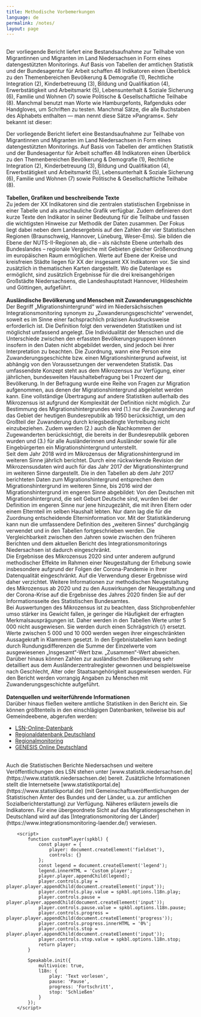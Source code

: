 ```yaml
---
title: Methodische Vorbemerkungen
language: de
permalink: /notes/
layout: page
---
```

<section class="spkbl">
                <h1 lang="en"></h1>
                <p>Der vorliegende Bericht liefert eine Bestandsaufnahme zur Teilhabe von Migrantinnen und Migranten im Land Niedersachsen in Form eines datengestützten <span lang="en">Monitorings</span>. Auf Basis von Tabellen der amtlichen Statistik und der Bundesagentur für Arbeit schaffen 48 Indikatoren einen Überblick zu den Themenbereichen Bevölkerung & Demografie (1), Rechtliche Integration (2), Kinderbetreuung (3), Bildung und Qualifikation (4), Erwerbstätigkeit und Arbeitsmarkt (5), Lebensunterhalt & Soziale Sicherung (6), Familie und Wohnen (7) sowie Politische & Gesellschaftliche Teilhabe (8). </span>
                    Manchmal benutzt man Worte wie Hamburgefonts, Rafgenduks oder <span lang="en">Handgloves</span>, um
                    Schriften zu testen. Manchmal Sätze, die alle Buchstaben des Alphabets enthalten — man nennt diese
                    Sätze »Pangrams«. Sehr bekannt ist dieser:
                </p>
            </section>



Der vorliegende Bericht liefert eine Bestandsaufnahme zur Teilhabe von Migrantinnen und Migranten im Land Niedersachsen in Form eines datengestützten Monitorings. Auf Basis von Tabellen der amtlichen Statistik und der Bundesagentur für Arbeit schaffen 48 Indikatoren einen Überblick zu den Themenbereichen Bevölkerung & Demografie (1), Rechtliche Integration (2), Kinderbetreuung (3), Bildung und Qualifikation (4), Erwerbstätigkeit und Arbeitsmarkt (5), Lebensunterhalt & Soziale Sicherung (6), Familie und Wohnen (7) sowie Politische & Gesellschaftliche Teilhabe (8).
<br>
<br>
<b>Tabellen, Grafiken und beschreibende Texte</b>
<br>
Zu jedem der XX Indikatoren sind die zentralen statistischen Ergebnisse in einer Tabelle und als anschauliche Grafik verfügbar. Zudem definieren dort kurze Texte den Indikator in seiner Bedeutung für die Teilhabe und fassen die wichtigsten Hinweise zur Methodik der Daten zusammen. Der Fokus liegt dabei neben dem Landesergebnis auf den Zahlen der vier Statistischen Regionen (Braunschweig, Hannover, Lüneburg, Weser-Ems). Sie bilden die Ebene der NUTS-II-Regionen ab, die – als nächste Ebene unterhalb des Bundeslandes – regionale Vergleiche mit Gebieten gleicher Größenordnung im europäischen Raum ermöglichen. Werte auf Ebene der Kreise und kreisfreien Städte liegen für XX der insgesamt XX Indikatoren vor. Sie sind zusätzlich in  thematischen Karten dargestellt. Wo die Datenlage es ermöglicht, sind zusätzlich Ergebnisse für die drei kreisangehörigen Großstädte Niedersachsens, die Landeshauptstadt Hannover, Hildesheim und Göttingen, aufgeführt.
<br>
<br>
<b>Ausländische Bevölkerung und Menschen mit Zuwanderungsgeschichte</b>
<br>
Der Begriff „Migrationshintergrund“ wird im Niedersächsischen Integrationsmonitoring synonym zu „Zuwanderungsgeschichte“ verwendet, soweit es im Sinne einer fachsprachlich präzisen Ausdrucksweise erforderlich ist. Die Definition folgt den verwendeten Statistiken und ist möglichst umfassend angelegt. Die Individualität der Menschen und die Unterschiede zwischen den erfassten Bevölkerungsgruppen können insofern in den Daten nicht abgebildet werden, sind jedoch bei ihrer Interpretation zu beachten. Die Zuordnung, wann eine Person eine Zuwanderungsgeschichte bzw. einen Migrationshintergrund aufweist, ist abhängig von den Voraussetzungen der verwendeten Statistik. Das umfassendste Konzept steht aus dem Mikrozensus zur Verfügung, einer jährlichen, bundesweiten Haushaltebefragung bei 1 Prozent der Bevölkerung. In der Befragung wurde eine Reihe von Fragen zur Migration aufgenommen, aus denen der Migrationshintergrund abgeleitet werden kann. Eine vollständige Übertragung auf andere Statistiken außerhalb des Mikrozensus ist aufgrund der Komplexität der Definition nicht möglich. Zur Bestimmung des Migrationshintergrundes wird (1.) nur die Zuwanderung auf das Gebiet der heutigen Bundesrepublik ab 1950 berücksichtigt, um den Großteil der Zuwanderung durch kriegsbedingte Vertreibung nicht einzubeziehen. Zudem werden (2.) auch die Nachkommen der Zugewanderten berücksichtigt, die bereits in der Bundesrepublik geboren wurden und (3.) für alle Ausländerinnen und Ausländer sowie für alle Eingebürgerten ein Migrationshintergrund unterstellt.
<br>
Seit dem Jahr 2018 wird im Mikrozensus der Migrationshintergrund im weiteren Sinne jährlich berichtet. Durch eine rückwirkende Revision der Mikrozensusdaten wird auch für das Jahr 2017 der Migrationshintergrund im weiteren Sinne dargestellt. Die in den Tabellen ab dem Jahr 2017 berichteten Daten zum Migrationshintergrund entsprechen dem Migrationshintergrund im weiteren Sinne, bis 2016 wird der Migrationshintergrund im engeren Sinne abgebildet: Von den Deutschen mit Migrationshintergrund, die seit Geburt Deutsche sind, wurden bei der Definition im engeren Sinne nur jene hinzugezählt, die mit ihren Eltern oder einem Elternteil im selben Haushalt lebten. Nur dann lag die für die Zuordnung entscheidende Elterninformation vor. Mit der Statistikänderung kann nun die umfassendere Definition des „weiteren Sinnes“ durchgängig verwendet und in den Tabellen fortgeschrieben werden. Die Vergleichbarkeit zwischen den Jahren sowie zwischen den früheren Berichten und dem aktuellen Bericht des Integrationsmonitorings Niedersachsen ist dadurch eingeschränkt.
<br>
Die Ergebnisse des Mikrozensus 2020 sind unter anderem aufgrund methodischer Effekte im Rahmen einer Neugestaltung der Erhebung sowie insbesondere aufgrund der Folgen der Corona-Pandemie in Ihrer Datenqualität eingeschränkt. Auf die Verwendung dieser Ergebnisse wird daher verzichtet. Weitere Informationen zur methodischen Neugestaltung des Mikrozensus ab 2020 und zu den Auswirkungen der Neugestaltung und der Corona-Krise auf die Ergebnisse des Jahres 2020 finden Sie auf der Informationsseite des Statistischen Bundesamtes.
<br>
Bei Auswertungen des Mikrozensus ist zu beachten, dass Stichprobenfehler umso stärker ins Gewicht fallen, je geringer die Häufigkeit der erfragten Merkmalsausprägungen ist. Daher werden in den Tabellen Werte unter 5 000 nicht ausgewiesen. Sie werden durch einen Schrägstrich (/) ersetzt. Werte zwischen 5 000 und 10 000 werden wegen ihrer eingeschränkten Aussagekraft in Klammern gesetzt. In den Ergebnistabellen kann bedingt durch Rundungsdifferenzen die Summe der Einzelwerte vom ausgewiesenen „Insgesamt“-Wert bzw. „Zusammen“-Wert abweichen.
<br>
Darüber hinaus können Zahlen zur ausländischen Bevölkerung sehr detailliert aus dem Ausländerzentralregister gewonnen und beispielsweise nach Geschlecht, Alter oder Staatsangehörigkeit ausgewiesen werden. Für den Bericht werden vorrangig Angaben zu Menschen mit Zuwanderungsgeschichte aufgeführt.
<br>
<br>
<b>Datenquellen und weiterführende Informationen</b>
<br>
Darüber hinaus fließen weitere amtliche Statistiken in den Bericht ein. Sie können größtenteils in den einschlägigen Datenbanken, teilweise bis auf Gemeindeebene, abgerufen werden:
- [LSN-Online-Datenbank](https://www1.nls.niedersachsen.de/statistik/default.asp)
- [Regionaldatenbank Deutschland](https://www.regionalstatistik.de)
- [Regionalmonitoring](https://www.regionalmonitoring-statistik.niedersachsen.de/)
- [GENESIS Online Deutschland](https://www.genesis.destatis.de/)

<br>
Auch die Statistischen Berichte Niedersachsen und weitere Veröffentlichungen des LSN stehen unter [www.statistik.niedersachsen.de](https://www.statistik.niedersachsen.de) bereit. Zusätzliche Informationen stellt die Internetseite [www.statistikportal.de](https://www.statistikportal.de) (mit Gemeinschaftsveröffentlichungen der Statistischen Ämter des Bundes und der Länder, u.a. zur amtlichen Sozialberichterstattung) zur Verfügung. Näheres erläutern jeweils die Indikatoren. Für eine übergeordnete Sicht auf das Migrationsgeschehen in Deutschland wird auf das [Integrationsmonitoring der Länder](https://www.integrationsmonitoring-laender.de/) verwiesen.


<script src="https://cdn.jsdelivr.net/gh/tollwerk/speakable@0.4.1-pre/dist/spkbl.js"></script>
        <script>
            function customPlayer(spkbl) {
                const player = {
                    player: document.createElement('fieldset'),
                    controls: {}
                };
                const legend = document.createElement('legend');
                legend.innerHTML = 'Custom player';
                player.player.appendChild(legend);
                player.controls.play = player.player.appendChild(document.createElement('input'));
                player.controls.play.value = spkbl.options.l18n.play;
                player.controls.pause = player.player.appendChild(document.createElement('input'));
                player.controls.pause.value = spkbl.options.l18n.pause;
                player.controls.progress = player.player.appendChild(document.createElement('progress'));
                player.controls.progress.innerHTML = '0%';
                player.controls.stop = player.player.appendChild(document.createElement('input'));
                player.controls.stop.value = spkbl.options.l18n.stop;
                return player;
            }

            Speakable.init({
                multivoice: true,
                l18n: {
                    play: 'Text vorlesen',
                    pause: 'Pause',
                    progress: 'Fortschritt',
                    stop: 'Schließen'
                }
            });
        </script>
